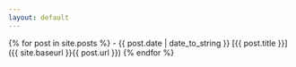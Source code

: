 ```yaml
---
layout: default
---
```


{% for post in site.posts %}
    - {{ post.date | date_to_string }} [{{ post.title }}]({{ site.baseurl }}{{ post.url }})
{% endfor %}
